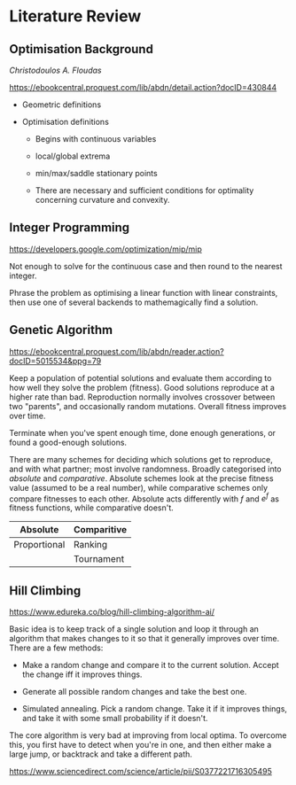 # Literature Review

## Optimisation Background

_Christodoulos A. Floudas_

https://ebookcentral.proquest.com/lib/abdn/detail.action?docID=430844

+ Geometric definitions

+ Optimisation definitions
  
  + Begins with continuous variables
  
  + local/global extrema
  
  + min/max/saddle stationary points
  
  + There are necessary and sufficient conditions for optimality concerning curvature and convexity.

## Integer Programming

https://developers.google.com/optimization/mip/mip

Not enough to solve for the continuous case and then round to the nearest integer.

Phrase the problem as optimising a linear function with linear constraints, then use one of several backends to mathemagically find a solution.

## Genetic Algorithm

https://ebookcentral.proquest.com/lib/abdn/reader.action?docID=5015534&ppg=79

Keep a population of potential solutions and evaluate them according to how well they solve the problem (fitness). Good solutions reproduce at a higher rate than bad. Reproduction normally involves crossover between two "parents", and occasionally random mutations. Overall fitness improves over time.

Terminate when you've spent enough time, done enough generations, or found a good-enough solutions.

There are many schemes for deciding which solutions get to reproduce, and with what partner; most involve randomness. Broadly categorised into _absolute_ and _comparative_. Absolute schemes look at the precise fitness value (assumed to be a real number), while comparative schemes only compare fitnesses to each other. Absolute acts differently with $f$ and $e^f$ as fitness functions, while comparative doesn't.

| Absolute     | Comparitive |
| ------------ | ----------- |
| Proportional | Ranking     |
|              | Tournament  |

## Hill Climbing

https://www.edureka.co/blog/hill-climbing-algorithm-ai/

Basic idea is to keep track of a single solution and loop it through an algorithm that makes changes to it so that it generally improves over time. There are a few methods:

+ Make a random change and compare it to the current solution. Accept the change iff it improves things.

+ Generate all possible random changes and take the best one.

+ Simulated annealing. Pick a random change. Take it if it improves things, and take it with some small probability if it doesn't.

The core algorithm is very bad at improving from local optima. To overcome this, you first have to detect when you're in one, and then either make a large jump, or backtrack and take a different path.



https://www.sciencedirect.com/science/article/pii/S0377221716305495


